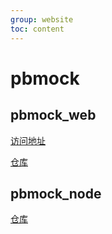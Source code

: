 ```yaml
---
group: website
toc: content
---
```


# pbmock

## pbmock_web

[访问地址](http://www.torrentjiang.store/pbmock/)

[仓库](https://github.com/torrentjiang/pbmock)

## pbmock_node

[仓库](https://github.com/torrentjiang/pbmock_node)
